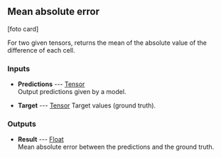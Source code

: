 ## Mean absolute error

[foto card]

For two given tensors, returns the mean of the absolute value of the difference of each cell.

### Inputs

* **Predictions** --- [Tensor](types/Tensor.html)  
  Output predictions given by a model.

* **Target** --- [Tensor](types/Tensor.html)
  Target values (ground truth).

### Outputs

* **Result** --- [Float](types/Float.html)  
  Mean absolute error between the predictions and the ground truth.
